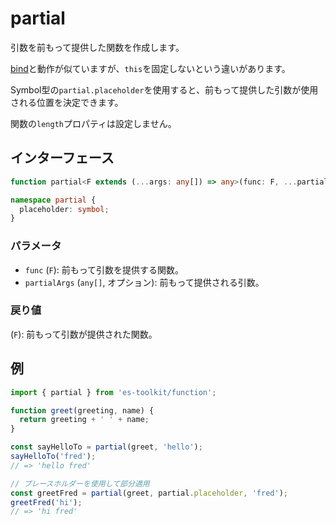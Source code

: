 # partial

引数を前もって提供した関数を作成します。

[bind](../compat/function/bind.md)と動作が似ていますが、`this`を固定しないという違いがあります。

Symbol型の`partial.placeholder`を使用すると、前もって提供した引数が使用される位置を決定できます。

関数の`length`プロパティは設定しません。

## インターフェース

```typescript
function partial<F extends (...args: any[]) => any>(func: F, ...partialArgs: any[]): F;

namespace partial {
  placeholder: symbol;
}
```

### パラメータ

- `func` (`F`): 前もって引数を提供する関数。
- `partialArgs` (`any[]`, オプション): 前もって提供される引数。

### 戻り値

(`F`): 前もって引数が提供された関数。

## 例

```typescript
import { partial } from 'es-toolkit/function';

function greet(greeting, name) {
  return greeting + ' ' + name;
}

const sayHelloTo = partial(greet, 'hello');
sayHelloTo('fred');
// => 'hello fred'

// プレースホルダーを使用して部分適用
const greetFred = partial(greet, partial.placeholder, 'fred');
greetFred('hi');
// => 'hi fred'
```
